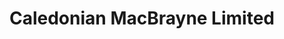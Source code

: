 ---
title: "Caledonian MacBrayne Limited"
address: "Caledonian MacBrayne Limited, 18 Bay View Road, Ballycastle, Antrim"
tel: "+44 (0)28 2076 9299 (Ballycastle)"
county: "Antrim"
category: "Internal Ferry Services"
type: "Content"
lat: "55.20366287231445"
lng: "-6.243484020233154"
---